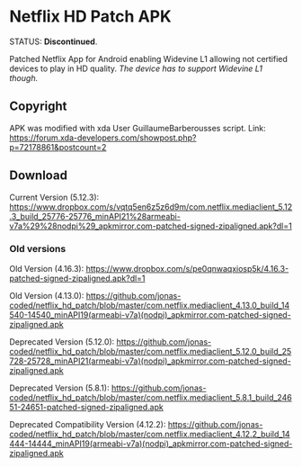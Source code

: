 # Netflix HD Patch APK
STATUS: **Discontinued**.

Patched Netflix App for Android enabling Widevine L1 allowing not certified devices to play in HD quality. *The device has to support Widevine L1 though.*

## Copyright
APK was modified with xda User GuillaumeBarberousses script. Link: https://forum.xda-developers.com/showpost.php?p=72178861&postcount=2

## Download

Current Version (5.12.3): https://www.dropbox.com/s/vqtq5en6z5z6d9m/com.netflix.mediaclient_5.12.3_build_25776-25776_minAPI21%28armeabi-v7a%29%28nodpi%29_apkmirror.com-patched-signed-zipaligned.apk?dl=1

### Old versions

Old Version (4.16.3): https://www.dropbox.com/s/pe0qnwaqxiosp5k/4.16.3-patched-signed-zipaligned.apk?dl=1

Old Version (4.13.0): https://github.com/jonas-coded/netflix_hd_patch/blob/master/com.netflix.mediaclient_4.13.0_build_14540-14540_minAPI19(armeabi-v7a)(nodpi)_apkmirror.com-patched-signed-zipaligned.apk

Deprecated Version (5.12.0): https://github.com/jonas-coded/netflix_hd_patch/blob/master/com.netflix.mediaclient_5.12.0_build_25728-25728_minAPI21(armeabi-v7a)(nodpi)_apkmirror.com-patched-signed-zipaligned.apk

Deprecated Version (5.8.1): https://github.com/jonas-coded/netflix_hd_patch/blob/master/com.netflix.mediaclient_5.8.1_build_24651-24651-patched-signed-zipaligned.apk

Deprecated Compatibility Version (4.12.2): https://github.com/jonas-coded/netflix_hd_patch/blob/master/com.netflix.mediaclient_4.12.2_build_14444-14444_minAPI19(armeabi-v7a)(nodpi)_apkmirror.com-patched-signed-zipaligned.apk
